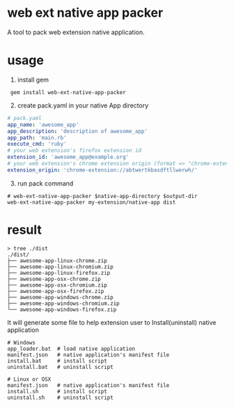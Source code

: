 
# web ext native app packer

A tool to pack web extension native application.

# usage

1. install gem
```shell
 gem install web-ext-native-app-packer
```

2. create pack.yaml in your native App directory
```yaml
# pack.yaml
app_name: 'awesome_app'
app_description: 'description of awesome_app'
app_path: 'main.rb'
execute_cmd: 'ruby'
# your web extension's firefox extension id
extension_id: 'awesome_app@example.org'
# your web extension's chrome extension origin (format => "chrome-extension://$id/")
extension_origin: 'chrome-extension://abtwertkbasdftllwerwh/'
```

3. run pack command
```shell
# web-ext-native-app-packer $native-app-directory $output-dir
web-ext-native-app-packer my-extension/native-app dist
```


# result
```shell
> tree ./dist
./dist/
├── awesome-app-linux-chrome.zip
├── awesome-app-linux-chromium.zip
├── awesome-app-linux-firefox.zip
├── awesome-app-osx-chrome.zip
├── awesome-app-osx-chromium.zip
├── awesome-app-osx-firefox.zip
├── awesome-app-windows-chrome.zip
├── awesome-app-windows-chromium.zip
└── awesome-app-windows-firefox.zip
```

It will generate some file to help extension user to Install(uninstall) native application

```
# Windows
app_loader.bat  # load native application
manifest.json   # native application's manifest file
install.bat     # install script
uninstall.bat   # uninstall script

# Linux or OSX
manifest.json   # native application's manifest file
install.sh      # install script
uninstall.sh    # uninstall script
```


